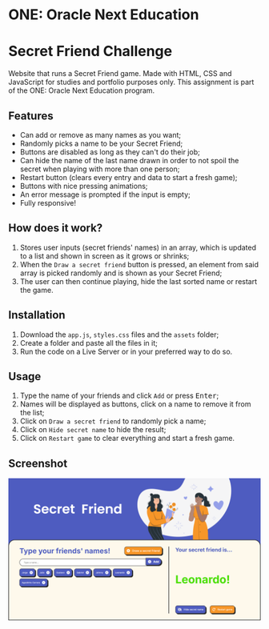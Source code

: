# ONE: Oracle Next Education

# Secret Friend Challenge

Website that runs a Secret Friend game. Made with HTML, CSS and JavaScript for studies and portfolio purposes only. This assignment is part of the ONE: Oracle Next Education program.

## Features

- Can add or remove as many names as you want;
- Randomly picks a name to be your Secret Friend;
- Buttons are disabled as long as they can't do their job;
- Can hide the name of the last name drawn in order to not spoil the secret when playing with more than one person;
- Restart button (clears every entry and data to start a fresh game);
- Buttons with nice pressing animations;
- An error message is prompted if the input is empty;
- Fully responsive!

## How does it work?

1. Stores user inputs (secret friends' names) in an array, which is updated to a list and shown in screen as it grows or shrinks;
2. When the `Draw a secret friend` button is pressed, an element from said array is picked randomly and is shown as your Secret Friend;
3. The user can then continue playing, hide the last sorted name or restart the game.

## Installation

1. Download the `app.js`, `styles.css` files and the `assets` folder;
2. Create a folder and paste all the files in it;
3. Run the code on a Live Server or in your preferred way to do so.

## Usage

1. Type the name of your friends and click `Add` or press <kbd>Enter</kbd>;
2. Names will be displayed as buttons, click on a name to remove it from the list;
3. Click on `Draw a secret friend` to randomly pick a name;
4. Click on `Hide secret name` to hide the result;
5. Click on `Restart game` to clear everything and start a fresh game.

## Screenshot

![alt text](assets/screenshot.png)

